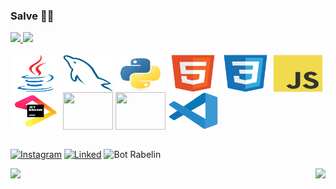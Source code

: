 ### Salve 🤙🏻
<a href="https://github.com/adrian-rabelo">
<img height="180em" src="https://github-readme-stats.vercel.app/api?username=adrian-rabelo&show_icons=true&theme=dracula&include_all_commits=true&count_private=true"/>
<img height="180em" src="https://github-readme-stats.vercel.app/api/top-langs/?username=adrian-rabelo&layout=compact&langs_count=7&theme=dracula"/>
  </a>
  
<div style="display: inline_block">
  <br>
  <img align="center" height="60" width="80" src="https://raw.githubusercontent.com/devicons/devicon/master/icons/java/java-original.svg">
  <img align="center" height="60" width="80" src="https://raw.githubusercontent.com/devicons/devicon/master/icons/mysql/mysql-original.svg">
  <img align="center" height="60" width="80" src="https://raw.githubusercontent.com/devicons/devicon/master/icons/python/python-original.svg">
  <img align="center" height="60" width="80" src="https://raw.githubusercontent.com/devicons/devicon/master/icons/html5/html5-original.svg">
  <img align="center" height="60" width="80" src="https://raw.githubusercontent.com/devicons/devicon/master/icons/css3/css3-original.svg">
  <img align="center" height="60" width="80" src="https://raw.githubusercontent.com/devicons/devicon/master/icons/javascript/javascript-original.svg">
  <img align="center" height="60" width="80" src="https://raw.githubusercontent.com/devicons/devicon/master/icons/jetbrains/jetbrains-original.svg">
  <img align="center" height="60" width="80" src="https://upload.wikimedia.org/wikipedia/commons/1/1d/PyCharm_Icon.svg">
  <img align="center" height="60" width="80" src="https://upload.wikimedia.org/wikipedia/commons/9/9c/IntelliJ_IDEA_Icon.svg">
  <img align="center" height="60" width="80" src="https://raw.githubusercontent.com/devicons/devicon/master/icons/vscode/vscode-original.svg">
  
</div>
<br>

[![Instagram](https://img.shields.io/badge/Instagram-%23E4405F.svg?style=for-the-badge&logo=Instagram&logoColor=white)](https://www.instagram.com/nairda_olebar/)
[![Linked](https://img.shields.io/badge/Linkedin-0077B5.svg?style=for-the-badge&logo=Linkedin&logoColor=white)](https://www.instagram.com/nairda_olebar/)
![Bot Rabelin](https://img.shields.io/badge/-Bot%20Rabelin-5864F2?style=for-the-badge&logo=Discord&logoColor=white)

<a href="https://github.com/kittinan/spotify-github-profile">
<img align="right" src="https://spotify-github-profile.vercel.app/api/view?uid=22aoknsyurozezltuuxheai2a&cover_image=true&theme=natemoo-re">
</a>

<img align="left" width=390 src="https://spotify-recently-played-readme.vercel.app/api?user=22aoknsyurozezltuuxheai2a&count=3">
